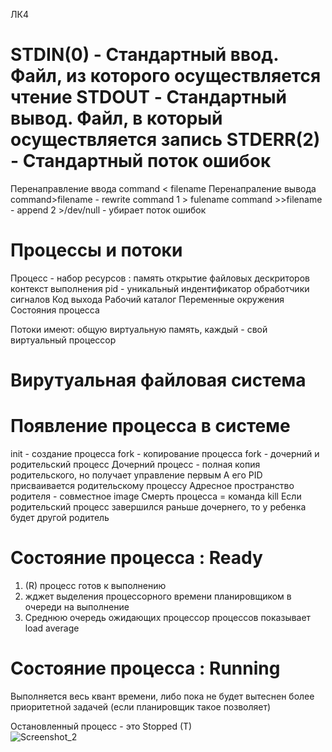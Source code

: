 
ЛК4
# STDIN(0) - Стандартный ввод. Файл, из которого осуществляется чтение STDOUT - Стандартный вывод. Файл, в который осуществляется запись STDERR(2) - Стандартный поток ошибок

Перенаправление ввода command < filename Перенапраление вывода command>filename - rewrite command 1 > fulename command >>filename - append 2 >/dev/null - убирает поток ошибок

 # Процессы и потоки </br>
Процесс - набор ресурсов : память открытие файловых дескриторов контекст выполнения pid - уникальный индентификатор обработчики сигналов Код выхода Рабочий каталог Переменные окружения Состояния процесса

Потоки имеют: общую виртуальную память, каждый - свой виртуальный процессор</br>



# Вирутуальная файловая система </br>


# Появление процесса в системе </br>
init - создание процесса fork - копирование процесса fork - дочерний и родительский процесс Дочерний процесс - полная копия родительского, но получает управление первым А его PID присваивается родительскому процессу Адресное пространство родителя - совместное image Смерть процесса = команда kill Если родительский процесс завершился раньше дочернего, то у ребенка будет другой родитель


# Состояние процессa : Ready
1) (R) процесс готов к выполнению 
2) жджет выделения процессорного времени планировщиком в очереди на выполнение
3) Среднюю очередь ожидающих процессор процессов показывает load average  

# Состояние процесса : Running 
Выполняется весь квант времени, либо пока не будет вытеснен более приоритетной задачей (если планировщик такое позволяет) </br>

Остановленный процесс - это Stopped (T) </br>
![Screenshot_2](https://user-images.githubusercontent.com/97594164/225222034-c9390c9a-4f21-4556-8cb6-89bfb4d6c05e.png)

